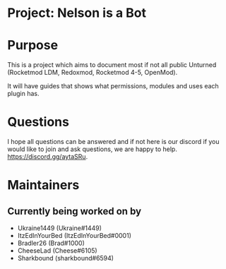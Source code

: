 # Project: Nelson is a Bot

# Purpose
This is a project which aims to document most if not all public Unturned (Rocketmod LDM, Redoxmod, Rocketmod 4-5, OpenMod). 

It will have guides that shows what permissions, modules and uses each plugin has. 

# Questions

I hope all questions can be answered and if not here is our discord if you would like to join and ask questions, we are happy to help. https://discord.gg/aytaSRu. 


# Maintainers

## Currently being worked on by
* Ukraine1449 (Ukraine#1449)
* ItzEdInYourBed (ItzEdInYourBed#0001)
* Bradler26 (Brad#1000)
* CheeseLad (Cheese#6105)
* Sharkbound (sharkbound#6594)

